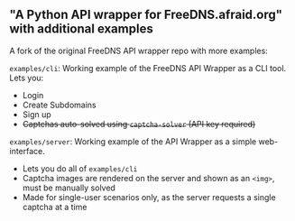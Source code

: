 ## "A Python API wrapper for FreeDNS.afraid.org" with additional examples

A fork of the original FreeDNS API wrapper repo with more examples:

`examples/cli`: Working example of the FreeDNS API Wrapper as a CLI tool. Lets you:

- Login
- Create Subdomains
- Sign up
- ~~Captchas auto-solved using `captcha-solver` (API key required)~~

`examples/server`: Working example of the API Wrapper as a simple web-interface.

- Lets you do all of `examples/cli`
- Captcha images are rendered on the server and shown as an `<img>`, must be manually solved
- Made for single-user scenarios only, as the server requests a single captcha at a time